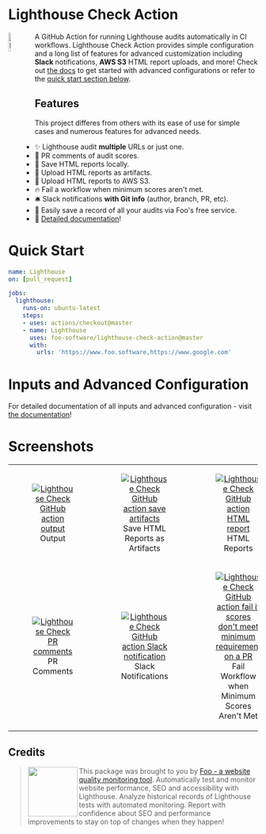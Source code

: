# Lighthouse Check Action

<img alt="Lighthouse" src="https://lighthouse-check.s3.amazonaws.com/images/lighthouse-600x600.png" width="10%" align="left" />
<p>A GitHub Action for running Lighthouse audits automatically in CI workflows. Lighthouse Check Action provides simple configuration and a long list of features for advanced customization including <strong>Slack</strong> notifications, <strong>AWS S3</strong> HTML report uploads, and more! Check out <a href="https://www.foo.software/docs/lighthouse-check-github-action">the docs</a> to get started with advanced configurations or refer to the <a href="#quick-start">quick start section below</a>.</p>

## Features

This project differes from others with its ease of use for simple cases and numerous features for advanced needs.

- ✨ Lighthouse audit **multiple** URLs or just one.
- 💬 PR comments of audit scores.
- 🎉 Save HTML reports locally.
- 💖 Upload HTML reports as artifacts.
- 🙌 Upload HTML reports to AWS S3.
- 🔥 Fail a workflow when minimum scores aren't met.
- 🛎️ Slack notifications **with Git info** (author, branch, PR, etc).
- 💎 Easily save a record of all your audits via Foo's free service.
- 🤗 [Detailed documentation](https://www.foo.software/docs/lighthouse-check-github-action)!

# Quick Start

```yaml
name: Lighthouse
on: [pull_request]

jobs:
  lighthouse:
    runs-on: ubuntu-latest
    steps:
    - uses: actions/checkout@master
    - name: Lighthouse
      uses: foo-software/lighthouse-check-action@master
      with:
        urls: 'https://www.foo.software,https://www.google.com'
```

# Inputs and Advanced Configuration

For detailed documentation of all inputs and advanced configuration - visit [the documentation](https://www.foo.software/docs/lighthouse-check-github-action)!

# Screenshots

<table>
  <tr>
    <td align="center" width="33.3333333333333%">
      <figure>
        <a href="https://lighthouse-check.s3.amazonaws.com/images/github-actions/github-action-lighthouse-check-output.png">
          <img alt="Lighthouse Check GitHub action output" src="https://lighthouse-check.s3.amazonaws.com/images/github-actions/github-action-lighthouse-check-output.png" />
        </a>
        <figcaption>
          Output
        </figcaption>
      </figure>
    </td>
    <td align="center" width="33.3333333333333%">
      <figure>
        <a href="https://lighthouse-check.s3.amazonaws.com/images/github-actions/github-action-lighthouse-check-artifacts.png">
          <img alt="Lighthouse Check GitHub action save artifacts" src="https://lighthouse-check.s3.amazonaws.com/images/github-actions/github-action-lighthouse-check-artifacts.png" />
        </a>
        <figcaption>
          Save HTML Reports as Artifacts
        </figcaption>
      </figure>
    </td>
    <td align="center" width="33.3333333333333%">
      <figure>
        <a href="https://lighthouse-check.s3.amazonaws.com/images/github-actions/github-action-lighthouse-check-lighthouse-report.png">
          <img alt="Lighthouse Check GitHub action HTML report" src="https://lighthouse-check.s3.amazonaws.com/images/github-actions/github-action-lighthouse-check-lighthouse-report.png" />
        </a>
        <figcaption>
          HTML Reports
        </figcaption>
      </figure>
    </td>
  </tr>
  <tr>
    <td align="center" width="33.3333333333333%">
      <figure>
        <a href="https://lighthouse-check.s3.amazonaws.com/images/lighthouse-check-pr-comment.png">
          <img alt="Lighthouse Check PR comments" src="https://lighthouse-check.s3.amazonaws.com/images/lighthouse-check-pr-comment.png"/>
        </a>
        <figcaption>
          PR Comments
        </figcaption>
      </figure>
    </td>
    <td align="center" width="33.3333333333333%">
      <figure>
        <a href="https://lighthouse-check.s3.amazonaws.com/images/github-actions/github-action-lighthouse-check-slack.png">
          <img alt="Lighthouse Check GitHub action Slack notification" src="https://lighthouse-check.s3.amazonaws.com/images/github-actions/github-action-lighthouse-check-slack.png" />
        </a>
        <figcaption>
          Slack Notifications
        </figcaption>
      </figure>
    </td>
    <td align="center" width="33.3333333333333%">
      <figure>
        <a href="https://lighthouse-check.s3.amazonaws.com/images/github-actions/github-action-lighthouse-check-status-action-pr-fail.png">
          <img alt="Lighthouse Check GitHub action fail if scores don't meet minimum requirement on a PR" src="https://lighthouse-check.s3.amazonaws.com/images/github-actions/github-action-lighthouse-check-status-action-pr-fail.png" />
        </a>
        <figcaption>
          Fail Workflow when Minimum Scores Aren't Met
        </figcaption>
      </figure>
    </td>
  </tr>
</table>

## Credits

> <img src="https://lighthouse-check.s3.amazonaws.com/images/logo-simple-blue-light-512.png" width="100" height="100" align="left" /> This package was brought to you by [Foo - a website quality monitoring tool](https://www.foo.software). Automatically test and monitor website performance, SEO and accessibility with Lighthouse. Analyze historical records of Lighthouse tests with automated monitoring. Report with confidence about SEO and performance improvements to stay on top of changes when they happen!
